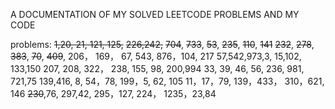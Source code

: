 A DOCUMENTATION OF MY SOLVED LEETCODE PROBLEMS AND MY CODE

problems:
~~1,20, 21, 121, 125,~~ ~~226,242,~~ ~~704~~, ~~733~~, ~~53~~, ~~235~~, ~~110~~, ~~141~~
~~232~~, ~~278~~, ~~383~~, ~~70~~, ~~409~~, 206， 169， 67, 543, 876，104, 217
57,542,973,3, 15,102, 133,150
207, 208, 322， 238, 155, 98, 200,994
33, 39, 46, 56, 236, 981, 721,75
139,416, 8, 54，78, 199，5, 62, 105
11，17，79, 139，433， 310，621, 146
~~230~~,76, 297,42, 295，127, 224， 1235，23,84

